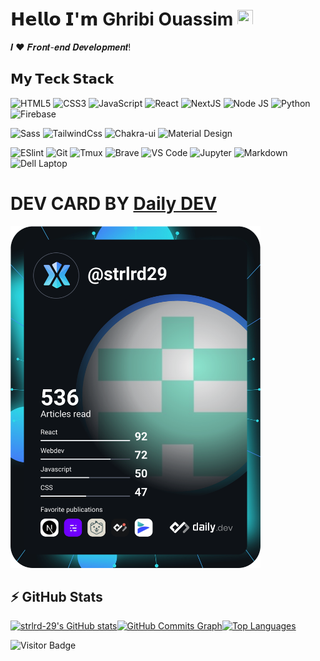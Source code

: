 # 𝗛𝗲𝗹𝗹𝗼 𝗜'𝗺 Ghribi Ouassim <img src="https://media.giphy.com/media/hvRJCLFzcasrR4ia7z/giphy.gif" height='25px' width="25px"></a>

𝑰 ❤️ 𝑭𝒓𝒐𝒏𝒕-𝒆𝒏𝒅 𝑫𝒆𝒗𝒆𝒍𝒐𝒑𝒎𝒆𝒏𝒕!

## 𝗠𝘆 𝗧𝗲𝗰𝗸 𝗦𝘁𝗮𝗰𝗸

![HTML5](https://img.shields.io/badge/HTML5-E34F26?style=for-the-badge&logo=html5&logoColor=white)
![CSS3](https://img.shields.io/badge/CSS3-1572B6?style=for-the-badge&logo=css3&logoColor=white)
![JavaScript](https://img.shields.io/badge/JavaScript-323330?style=for-the-badge&logo=javascript&logoColor=F7DF1E)
![React](https://img.shields.io/badge/React-20232A?style=for-the-badge&logo=react&logoColor=61DAFB)
![NextJS](https://img.shields.io/badge/next.js-000000?style=for-the-badge&logo=nextdotjs&logoColor=white)
![Node JS](https://img.shields.io/badge/Node.js-339933?style=for-the-badge&logo=nodedotjs&logoColor=white)
![Python](https://img.shields.io/badge/Python-FFD43B?style=for-the-badge&logo=python&logoColor=blue)
![Firebase](https://img.shields.io/badge/firebase-ffca28?style=for-the-badge&logo=firebase&logoColor=black)


![Sass](https://img.shields.io/badge/Sass-CC6699?style=for-the-badge&logo=sass&logoColor=white)
![TailwindCss](https://img.shields.io/badge/Tailwind_CSS-38B2AC?style=for-the-badge&logo=tailwind-css&logoColor=white)
![Chakra-ui](https://img.shields.io/badge/Chakra--UI-319795?style=for-the-badge&logo=chakra-ui&logoColor=white)
![Material Design](https://img.shields.io/badge/Material%20UI-007FFF?style=for-the-badge&logo=mui&logoColor=white)


![ESlint](https://img.shields.io/badge/eslint-3A33D1?style=for-the-badge&logo=eslint&logoColor=white)
![Git](https://img.shields.io/badge/GIT-E44C30?style=for-the-badge&logo=git&logoColor=white)
![Tmux](https://img.shields.io/badge/tmux-1BB91F?style=for-the-badge&logo=tmux&logoColor=white)
![Brave](https://img.shields.io/badge/Brave-FF1B2D?style=for-the-badge&logo=Brave&logoColor=white)
![VS Code](https://img.shields.io/badge/Visual_Studio_Code-0078D4?style=for-the-badge&logo=visual%20studio%20code&logoColor=white)
![Jupyter](https://img.shields.io/badge/Jupyter-F37626.svg?&style=for-the-badge&logo=Jupyter&logoColor=white)
![Markdown](https://img.shields.io/badge/Markdown-000000?style=for-the-badge&logo=markdown&logoColor=white)
![Dell Laptop](https://img.shields.io/badge/dell%20laptop-007DB8?style=for-the-badge&logo=dell&logoColor=white)



# DEV CARD BY [Daily DEV](https://daily.dev)

<a href="https://app.daily.dev/strlrd29"><img src="https://github.com/strlrd-29/strlrd-29/blob/main/devcard.svg" width="400" alt="Chris Bongers's Dev Card"/></a>

  

## ⚡ GitHub Stats


<a
                      href="http://www.github.com/strlrd-29"><img src="https://github-readme-stats.vercel.app/api?username=strlrd-29&show_icons=true&hide=&count_private=true&title_color=0891b2&text_color=ffffff&icon_color=0891b2&bg_color=1c1917&hide_border=true&show_icons=true" alt="strlrd-29's GitHub stats" /></a><a
                      href="http://www.github.com/strlrd-29"><img src="https://activity-graph.herokuapp.com/graph?username=strlrd-29&bg_color=1c1917&color=ffffff&line=0891b2&point=ffffff&area_color=1c1917&area=true&hide_border=true&custom_title=GitHub%20Commits%20Graph" alt="GitHub Commits Graph" /></a><a href="https://github.com/strlrd-29" align="left"><img src="https://github-readme-stats.vercel.app/api/top-langs/?username=strlrd-29&langs_count=10&title_color=0891b2&text_color=ffffff&icon_color=0891b2&bg_color=1c1917&hide_border=true&locale=en&custom_title=Top%20%Languages" alt="Top Languages" /></a>
<!-- 
![Activit](https://github-readme-stats.vercel.app/api?username=strlrd-29)

![Most Used Languate](https://github-readme-stats.vercel.app/api/top-langs/?username=strlrd-29) -->

![Visitor Badge](https://visitor-badge.laobi.icu/badge?page_id=strlrd-29.strlrd-29)

